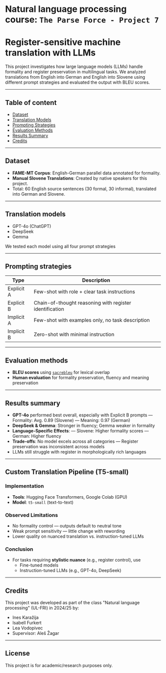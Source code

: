 # Natural language processing course: `The Parse Force - Project 7`
# Register-sensitive machine translation with LLMs

This project investigates how large language models (LLMs) handle formality and register preservation in multilingual tasks. We analyzed translations from English into German and English into Slovene using different prompt strategies and evaluated the output with BLEU scores.

---

## Table of content

- [Dataset](#-dataset)
- [Translation Models](#-translation-models)
- [Prompting Strategies](#-prompting-strategies)
- [Evaluation Methods](#-evaluation-methods)
- [Results Summary](#-results-summary)
- [Credits](#-credits)

---
## Dataset

- **FAME-MT Corpus**: English-German parallel data annotated for formality.
- **Manual Slovene Translations**: Created by native speakers for this project.
- Total: 60 English source sentences (30 formal, 30 informal), translated into German and Slovene.

---

## Translation models

- GPT-4o (ChatGPT)
- DeepSeek
- Gemma

We tested each model using all four prompt strategies

---

## Prompting strategies
| Type        | Description |
|-------------|-------------|
| Explicit A  | Few-shot with role + clear task instructions |
| Explicit B  | Chain-of-thought reasoning with register identification |
| Implicit A  | Few-shot with examples only, no task description |
| Implicit B  | Zero-shot with minimal instruction |

---

## Evaluation methods
- **BLEU scores** using [`sacrebleu`](https://github.com/mjpost/sacrebleu) for lexical overlap
- **Human evaluation** for formality preservation, fluency and meaning preservation
---

## Results summary
- **GPT-4o** performed best overall, especially with Explicit B prompts
      — Formality: Avg. 0.89 (Slovene)
      — Meaning: 0.97 (German)
- **DeepSeek & Gemma**: Stronger in fluency; Gemma weaker in formality
- **Language-Specific Effects**:
      — Slovene: Higher formality scores
      — German: Higher fluency
- **Trade-offs**: No model excels across all categories
      — Register preservation was inconsistent across models
- LLMs still struggle with register in morphologically rich languages


  

---

## Custom Translation Pipeline (T5-small)

### Implementation
- **Tools**: Hugging Face Transformers, Google Colab (GPU)  
- **Model**: `t5-small` (text-to-text)

### Observed Limitations
- No formality control — outputs default to neutral tone  
- Weak prompt sensitivity — little change with rewording  
- Lower quality on nuanced translation vs. instruction-tuned LLMs  

### Conclusion
- For tasks requiring **stylistic nuance** (e.g., register control), use  
  - Fine-tuned models  
  - Instruction-tuned LLMs (e.g., GPT-4o, DeepSeek)
---

## Credits
This project was developed as part of the class "Natural language processing" (UL-FRI) in 2024/25 by:
- Ines Karažija
- Isabell Furkert
- Lea Vodopivec
- Supervisor: Aleš Žagar

---

## License
This project is for academic/research purposes only.
